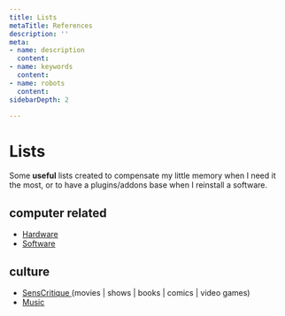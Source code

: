 ```yaml
---
title: Lists
metaTitle: References
description: ''
meta:
- name: description
  content: 
- name: keywords
  content: 
- name: robots
  content: 
sidebarDepth: 2

---
```

# Lists

Some **useful** lists created to compensate my little memory when I need it the most, or to have a plugins/addons base when I reinstall a software.

## computer related

* [Hardware](./hardware.md)
* [Software](./software.md)

## culture

* [SensCritique ](https://www.senscritique.com/Macouta)(movies | shows | books | comics | video games)
* [Music](./music.md)